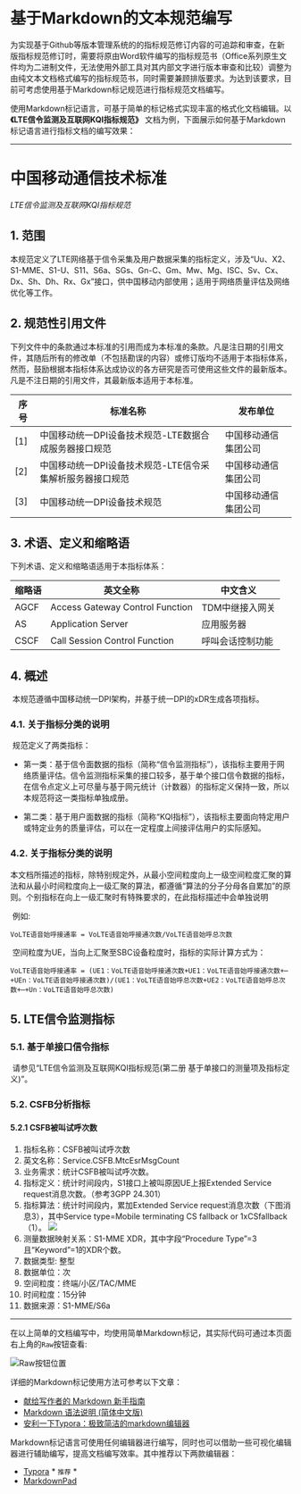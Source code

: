 # 基于Markdown的文本规范编写 #

​	为实现基于Github等版本管理系统的的指标规范修订内容的可追踪和审查，在新版指标规范修订时，需要将原由Word软件编写的指标规范书（Office系列原生文件均为二进制文件，无法使用外部工具对其内部文字进行版本审查和比较）调整为由纯文本文档格式编写的指标规范书，同时需要兼顾排版要求。为达到该要求，目前可考虑使用基于Markdown标记规范进行指标规范文档编写。

​	使用Markdown标记语言，可基于简单的标记格式实现丰富的格式化文档编辑。以 **《LTE信令监测及互联网KQI指标规范》** 文档为例，下面展示如何基于Markdown标记语言进行指标文档的编写效果：

---


# 中国移动通信技术标准
*LTE信令监测及互联网KQI指标规范*


## 1. 范围

​	本规范定义了LTE网络基于信令采集及用户数据采集的指标定义，涉及“Uu、X2、S1-MME、S1-U、S11、S6a、SGs、Gn-C、Gm、Mw、Mg、ISC、Sv、Cx、Dx、Sh、Dh、Rx、Gx”接口，供中国移动内部使用；适用于网络质量评估及网络优化等工作。

## 2.  规范性引用文件

​	下列文件中的条款通过本标准的引用而成为本标准的条款。凡是注日期的引用文件，其随后所有的修改单（不包括勘误的内容）或修订版均不适用于本指标体系，然而，鼓励根据本指标体系达成协议的各方研究是否可使用这些文件的最新版本。凡是不注日期的引用文件，其最新版本适用于本标准。

| **序号** | **标准名称**                         | 发布单位       |
| ------ | -------------------------------- | ---------- |
| [1]    | 中国移动统一DPI设备技术规范-LTE数据合成服务器接口规范   | 中国移动通信集团公司 |
| [2]    | 中国移动统一DPI设备技术规范-LTE信令采集解析服务器接口规范 | 中国移动通信集团公司 |
| [3]    | 中国移动统一DPI设备技术规范                  | 中国移动通信集团公司 |

## 3. 术语、定义和缩略语

下列术语、定义和缩略语适用于本指标体系：

| **缩略语** | **英文全称**                         | **中文含义**  |
| ------- | -------------------------------- | --------- |
| AGCF    | Access  Gateway Control Function | TDM中继接入网关 |
| AS      | Application  Server              | 应用服务器     |
| CSCF    | Call  Session Control Function   | 呼叫会话控制功能  |

## 4. 概述
​	本规范遵循中国移动统一DPI架构，并基于统一DPI的xDR生成各项指标。
### 4.1. 关于指标分类的说明
​	规范定义了两类指标：

- 第一类：基于信令面数据的指标（简称“信令监测指标”），该指标主要用于网络质量评估。信令监测指标采集的接口较多，基于单个接口信令数据的指标，在信令点定义上可尽量与基于网元统计（计数器）的指标定义保持一致，所以本规范将这一类指标单独成册。

- 第二类：基于用户面数据的指标（简称“KQI指标”），该指标主要面向特定用户或特定业务的质量评估，可以在一定程度上间接评估用户的实际感知。
### 4.2. 关于指标分类的说明
​	本文档所描述的指标，除特别规定外，从最小空间粒度向上一级空间粒度汇聚的算法和从最小时间粒度向上一级汇聚的算法，都遵循“算法的分子分母各自累加”的原则。个别指标在向上一级汇聚时有特殊要求的，在此指标描述中会单独说明

​	例如:

```
VoLTE语音始呼接通率 = VoLTE语音始呼接通次数/VoLTE语音始呼总次数
```

​	空间粒度为UE，当向上汇聚至SBC设备粒度时，指标的实际计算方式为：

```
VoLTE语音始呼接通率 = (UE1：VoLTE语音始呼接通次数+UE1：VoLTE语音始呼接通次数+⋯+UEn：VoLTE语音始呼接通次数)/(UE1：VoLTE语音始呼总次数+UE2：VoLTE语音始呼总次数+⋯+Un：VoLTE语音始呼总次数)
```

## 5. LTE信令监测指标

### 5.1. 基于单接口信令指标

​	请参见“LTE信令监测及互联网KQI指标规范(第二册 基于单接口的测量项及指标定义)”。

### 5.2. CSFB分析指标

#### 5.2.1 CSFB被叫试呼次数

1. 指标名称：CSFB被叫试呼次数
2. 英文名称：Service.CSFB.MtcEsrMsgCount
3. 业务需求：统计CSFB被叫试呼次数。
4. 指标定义：统计时间段内，S1接口上被叫原因UE上报Extended Service request消息次数。（参考3GPP 24.301）
5. 指标算法：统计时间段内，累加Extended Service request消息次数（下图消息3），其中Service type=Mobile terminating CS fallback or 1xCSfallback（1）。
   ![](../imgs/image_spec_doc_5_2_1_1.png)
6. 测量数据映射关系：S1-MME XDR，其中字段“Procedure Type”=3且“Keyword”=1的XDR个数。
7. 数据类型: 整型
8. 数据单位：次
9. 空间粒度：终端/小区/TAC/MME
10. 时间粒度：15分钟
11. 数据来源：S1-MME/S6a

---

在以上简单的文档编写中，均使用简单Markdown标记，其实际代码可通过本页面右上角的`Raw`按钮查看:

![Raw按钮位置](../imgs/image_raw_source_view.png)

详细的Markdown标记使用方法可参考以下文章：

- [献给写作者的 Markdown 新手指南](http://www.jianshu.com/p/q81RER/)
- [Markdown 语法说明 (简体中文版)](http://wowubuntu.com/markdown/)
- [安利一下Typora：极致简洁的markdown编辑器](http://www.jianshu.com/p/5256ecc06eec)

Markdown标记语言可使用任何编辑器进行编写，同时也可以借助一些可视化编辑器进行辅助编写，提高文档编写效率。其中推荐以下两款编辑器：

- [Typora](https://www.typora.io/) * `推荐` *
- [MarkdownPad](http://www.markdownpad.com/)
